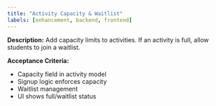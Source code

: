 ```yaml
---
title: "Activity Capacity & Waitlist"
labels: [enhancement, backend, frontend]
---
```


**Description:**
Add capacity limits to activities. If an activity is full, allow students to join a waitlist.

**Acceptance Criteria:**
- Capacity field in activity model
- Signup logic enforces capacity
- Waitlist management
- UI shows full/waitlist status
